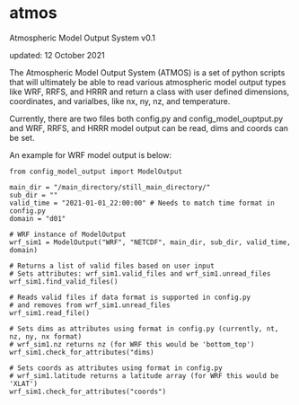 # atmos
Atmospheric Model Output System v0.1

updated: 12 October 2021

The Atmospheric Model Output System (ATMOS) is a set of python scripts that will ultimately be able to read
various atmospheric model output types like WRF, RRFS, and HRRR and return a class with user defined dimensions, 
coordinates, and varialbes, like nx, ny, nz, and temperature.

Currently, there are two files both config.py and config_model_ouptput.py and WRF, RRFS, and HRRR model output
can be read, dims and coords can be set. 

An example for WRF model output is below:

```
from config_model_output import ModelOutput

main_dir = "/main_directory/still_main_directory/"
sub_dir = ""
valid_time = "2021-01-01_22:00:00" # Needs to match time format in config.py
domain = "d01"

# WRF instance of ModelOutput
wrf_sim1 = ModelOutput("WRF", "NETCDF", main_dir, sub_dir, valid_time, domain)

# Returns a list of valid files based on user input
# Sets attributes: wrf_sim1.valid_files and wrf_sim1.unread_files
wrf_sim1.find_valid_files() 

# Reads valid files if data format is supported in config.py
# and removes from wrf_sim1.unread_files
wrf_sim1.read_file() 

# Sets dims as attributes using format in config.py (currently, nt, nz, ny, nx format)
# wrf_sim1.nz returns nz (for WRF this would be 'bottom_top')
wrf_sim1.check_for_attributes("dims) 

# Sets coords as attributes using format in config.py
# wrf_sim1.latitude returns a latitude array (for WRF this would be 'XLAT')
wrf_sim1.check_for_attributes("coords")
```
